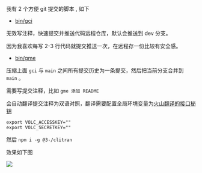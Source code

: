 我有 2 个方便 git 提交的脚本 , 如下

* [bin/gci](./bin/gci)

无效写注释，快速提交并推送代码远程仓库，默认会推送到 dev 分支。

因为我喜欢每写 2-3 行代码就提交推送一次，在远程存一份比较有安全感。

* [bin/gme](./bin/gme)

压缩上面 `gci` 与 `main` 之间所有提交历史为一条提交，然后把当前分支合并到 `main` 。

需要写提交注释，比如 `gme 添加 README`

会自动翻译提交注释为双语对照，翻译需要配置全局环境变量为[火山翻译的接口秘钥](https://www.volcengine.com/docs/4640/130872)

```
export VOLC_ACCESSKEY=""
export VOLC_SECRETKEY=""
```

然后 `npm i -g @3-/clitran`

效果如下图

![](https://i-01.eu.org/2023/11/hmcdntf.webp)
